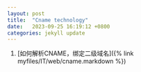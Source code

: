 ```yaml
---
layout: post
title:  "Cname technology"
date:   2023-09-25 16:19:12 +0800
categories: jekyll update
---
```


1. [如何解析CNAME，绑定二级域名]({% link myfiles/IT/web/cname.markdown %})
